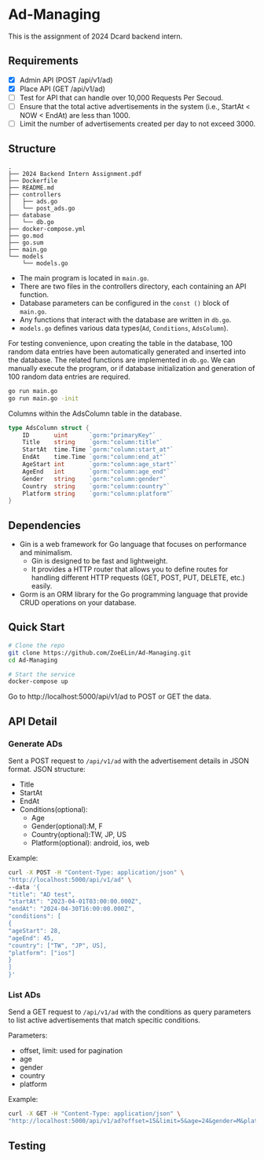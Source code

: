 # Ad-Managing
This is the assignment of 2024 Dcard backend intern.

## Requirements
- [x] Admin API (POST /api/v1/ad)
- [x] Place API (GET /api/v1/ad)
- [ ] Test for API that can handle over 10,000 Requests Per Secoud.
- [ ] Ensure that the total active advertisements in the system (i.e., StartAt < NOW < EndAt) are less than 1000.
- [ ] Limit the number of advertisements created per day to not exceed 3000.

## Structure
```
.
├── 2024 Backend Intern Assignment.pdf
├── Dockerfile
├── README.md
├── controllers
│   ├── ads.go
│   └── post_ads.go
├── database
│   └── db.go
├── docker-compose.yml
├── go.mod
├── go.sum
├── main.go
└── models
    └── models.go
```
- The main program is located in `main.go`.
- There are two files in the controllers directory, each containing an API function.
- Database parameters can be configured in the `const ()` block of `main.go`.
- Any functions that interact with the database are written in `db.go`.
- `models.go` defines various data types(`Ad`, `Conditions`, `AdsColumn`).

For testing convenience, upon creating the table in the database, 100 random data entries have been automatically generated and inserted into the database. The related functions are implemented in `db.go`.
We can manually execute the program, or if database initialization and generation of 100 random data entries are required.
```bash
go run main.go
go run main.go -init
```


Columns within the AdsColumn table in the database.
```go
type AdsColumn struct {
	ID       uint      `gorm:"primaryKey"`
	Title    string    `gorm:"column:title"`
	StartAt  time.Time `gorm:"column:start_at"`
	EndAt    time.Time `gorm:"column:end_at"`
	AgeStart int       `gorm:"column:age_start"`
	AgeEnd   int       `gorm:"column:age_end"`
	Gender   string    `gorm:"column:gender"`
	Country  string    `gorm:"column:country"`
	Platform string    `gorm:"column:platform"`
}

```

## Dependencies
- Gin is a web framework for Go language that focuses on performance and minimalism. 
    - Gin is designed to be fast and lightweight.
    - It provides a HTTP router that allows you to define routes for handling different HTTP requests (GET, POST, PUT, DELETE, etc.) easily.
- Gorm is an ORM library for the Go programming language that provide CRUD operations on your database. 


## Quick Start

```bash
# Clone the repo
git clone https://github.com/ZoeELin/Ad-Managing.git
cd Ad-Managing

# Start the service
docker-compose up
```
Go to http://localhost:5000/api/v1/ad to POST or GET the data.


## API Detail

### Generate ADs
Sent a POST request to `/api/v1/ad` with the advertisement details in JSON format. 
JSON structure:
- Title
- StartAt
- EndAt
- Conditions(optional):
    - Age
    - Gender(optional):M, F 
    - Country(optional):TW, JP, US 
    - Platform(optional): android, ios, web

Example:
```bash
curl -X POST -H "Content-Type: application/json" \
"http://localhost:5000/api/v1/ad" \
--data '{
"title": "AD test",
"startAt": "2023-04-01T03:00:00.000Z",
"endAt": "2024-04-30T16:00:00.000Z",
"conditions": [
{
"ageStart": 28,
"ageEnd": 45,
"country": ["TW", "JP", US],
"platform": ["ios"]
}
]
}'
```

### List ADs 
Send a GET request to `/api/v1/ad` with the conditions as query parameters to list active advertisements that match specitic conditions.

Parameters:

- offset, limit: used for pagination
- age
- gender
- country
- platform

Example:
```bash
curl -X GET -H "Content-Type: application/json" \
"http://localhost:5000/api/v1/ad?offset=15&limit=5&age=24&gender=M&platform=ios"
```

## Testing


